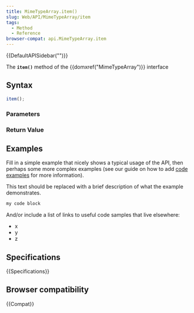 ```yaml
---
title: MimeTypeArray.item()
slug: Web/API/MimeTypeArray/item
tags:
  - Method
  - Reference
browser-compat: api.MimeTypeArray.item
---
```

{{DefaultAPISidebar("")}}

The **`item()`** method of the {{domxref("MimeTypeArray")}} interface 

## Syntax

```js
item();
```

### Parameters



### Return Value



## Examples

Fill in a simple example that nicely shows a typical usage of the API, then perhaps some more complex examples (see our guide on how to add [code examples](/en-US/docs/MDN/Contribute/Structures/Code_examples) for more information).

This text should be replaced with a brief description of what the example demonstrates.

```js
my code block
```

And/or include a list of links to useful code samples that live elsewhere:

*   x
*   y
*   z

## Specifications

{{Specifications}}

## Browser compatibility

{{Compat}}

